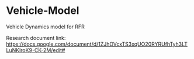 # Vehicle-Model

Vehicle Dynamics model for RFR

Research document link: https://docs.google.com/document/d/1ZJhOVcxTS3xqUO20RYRUfhTyh3LTLuNKlroK9-CK-2M/edit#

